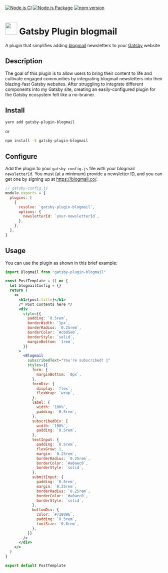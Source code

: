 [![Node.js CI](https://github.com/blogmail/gatsby-plugin-blogmail/workflows/Node.js%20CI/badge.svg?branch=master)](https://github.com/blogmail/gatsby-plugin-blogmail/actions?query=workflow%3A%22Node.js+CI%22) [![Node.js Package](https://github.com/blogmail/gatsby-plugin-blogmail/workflows/Node.js%20Package/badge.svg)](https://github.com/blogmail/gatsby-plugin-blogmail/actions?query=workflow%3A%22Node.js+Package%22) [![npm version](https://img.shields.io/npm/v/gatsby-plugin-blogmail.svg?style=flat-square)](https://www.npmjs.com/package/gatsby-plugin-blogmail)

# <img src="https://user-images.githubusercontent.com/16360374/60153578-90677300-9799-11e9-994a-d8f932d2efe1.png" height="38"/> Gatsby Plugin blogmail

A plugin that simplifies adding [blogmail](https://blogmail.co/) newsletters to your [Gatsby](https://www.gatsbyjs.org/) website

## Description

The goal of this plugin is to allow users to bring their content to life and cultivate engaged communities by integrating blogmail newsletters into their blazing-fast Gatsby websites. After struggling to integrate different components into my Gatsby site, creating an easily-configured plugin for the Gatsby ecosystem felt like a no-brainer.

## Install

```sh
yarn add gatsby-plugin-blogmail
```

or

```sh
npm install -S gatsby-plugin-blogmail
```

## Configure

Add the plugin to your `gatsby-config.js` file with your blogmail `newsletterId`. You must (at a minimum) provide a newsletter ID, and you can get one by signing up at https://blogmail.co/.

```js
// gatsby-config.js
module.exports = {
  plugins: [
    {
      resolve: `gatsby-plugin-blogmail`,
      options: {
        newsletterId: `your-newsletterId`,
      },
    },
  ],
}
```

## Usage

You can use the plugin as shown in this brief example:

```jsx
import Blogmail from "gatsby-plugin-blogmail"

const PostTemplate = () => {
  let blogmailConfig = {}
  return (
    <>
      <h1>{post.title}</h1>
      /* Post Contents here */
      <div
        style={{
          padding: `0.5rem`,
          borderWidth: `1px`,
          borderRadius: `0.25rem`,
          borderColor: `#cbd5e0`,
          borderStyle: `solid`,
          marginBottom: `1rem`,
        }}
      >
        <Blogmail
          subscribedText="You're subscribed! 🎉"
          styles={{
            form: {
              marginBottom: `0px`,
            },
            formDiv: {
              display: `flex`,
              flexWrap: `wrap`,
            },
            label: {
              width: `100%`,
              padding: `0.5rem`,
            },
            subscribedDiv: {
              width: `100%`,
              padding: `0.5rem`,
            },
            textInput: {
              padding: `0.5rem`,
              flexGrow: 1,
              margin: `0.25rem`,
              borderRadius: `0.25rem`,
              borderColor: `#a0aec0`,
              borderStyle: `solid`,
            },
            submitInput: {
              padding: `0.5rem`,
              margin: `0.25rem`,
              borderRadius: `0.25rem`,
              borderColor: `#a0aec0`,
              borderStyle: `solid`,
            },
            bottomDiv: {
              color: `#718096`,
              padding: `0.5rem`,
              fontSize: `0.8rem`,
            },
          }}
        />
      </div>
    </>
  )
}

export default PostTemplate
```
